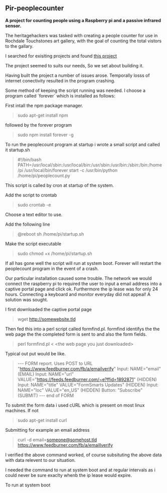 ## Pir-peoplecounter
**A project for counting people using a Raspberry pi and a passive infrared sensor.**

The heritagehackers was tasked with creating a people counter for use in Rochdale Touchstones art gallery, with the goal of counting the total vistors to the gallary.

I searched for exisiting projects and found [this project](http://blog.ubidots.com/building-a-people-counter-with-raspberry-pi-and-ubidots)

The project seemed to suits our needs, So we set about building it.

Having built the project a number of issues arose. Temporally losss of internet conectivity resulted in the program crashing.

Some method of keeping the script running was needed. I choose a program called ´forever´ which is installed as follows:

First intall the npm package manager.

> sudo apt-get install npm

followed by the forever program 

> sudo npm install forever -g

To run the peoplecount program at startup i wrote a small script and called it startup.sh

> \#!/bin/bash
> PATH=/usr/local/sbin:/usr/local/bin:/usr/sbin:/usr/bin:/sbin:/bin:/home/pi
> /usr/local/bin/forever start -c /usr/bin/python /home/pi/peoplecount.py

This script is called by cron at startup of the system.

Add the script to crontab

> sudo crontab -e

Choose a text editor to use.

Add the following line

> @reboot sh /home/pi/startup.sh

Make the script executable

> sudo chmod +x /home/pi/startup.sh

If all has gone well the script will run at system boot. Forever will restart the peoplecount program in the event of a crash.

Our particular installation caused some trouble. The network we would connect the raspberry pi to required the user to input a email address into a captive portal page and click ok. Furthermore the ip lease was for only 24 hours. Connecting a keyboard and monitor everyday did not appeal! A solution was sought.

I first downloaded the captive portal page 

> wget http://somewebsite.tld

Then fed this into a perl script called formfind.pl. formfind identifys the the web page the the completed form is sent to and also the form fields.

> perl formfind.pl  < \<the web page you just downloaded>

Typical out put would be like.

> --- FORM report. Uses POST to URL "https://www.feedburner.com/fb/a/emailverify"
> Input: NAME="email" (EMAIL)
> Input: NAME="url" VALUE="https://feeds.feedburner.com/~e?ffid=1892871" (HIDDEN)
> Input: NAME="title" VALUE="FormSmarts Updates" (HIDDEN)
> Input: NAME="loc" VALUE="en_US" (HIDDEN)
> Button: "Subscribe" (SUBMIT)
> --- end of FORM

To submit the form data i used cURL which is present on most linux machines. If not

> sudo apt-get install curl

Submitting for example an email address

> curl -d email=someone@somehost.tld https://www.feedburner.com/fb/a/emaillverify

I verified the above command worked, of course subsituting the above data with data relevent to our situation.

I needed the command to run at system boot and at regular intervals as i could never be sure exaclty whenb the ip lease would expire.

To run at system boot
